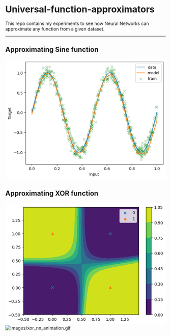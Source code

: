 # Universal-function-approximators
This repo contains my experiments to see how Neural Networks can approximate any function from a given dataset.

---
## Approximating Sine function 
![images/sine.png](images/sine.png)

## Approximating XOR function
![images/xor2.png](images/xor2.png)
![images/xor_nn_animation.gif](https://media.giphy.com/media/vFKqnCdLPNOKc/giphy.gif)
